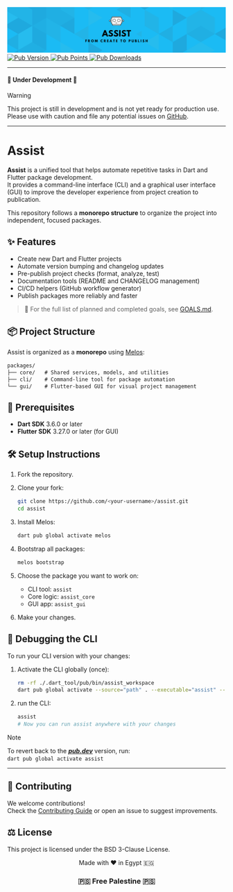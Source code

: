 <img src="assets/images/poster.png" alt="Poster"/>

<a href="https://pub.dev/packages/assist" target="_blank">
    <img src="https://img.shields.io/pub/v/assist.svg?label=Pub&labelColor=black&" alt="Pub Version"/>
    <img src="https://img.shields.io/pub/points/assist?label=Points&labelColor=black&color=229954" alt="Pub Points"/>
    <img src="https://img.shields.io/pub/dm/assist.svg?label=Downloads&labelColor=black&color=34495e" alt="Pub Downloads"/>
</a>

---

#### 🚧 Under Development 🚧

> [!WARNING]  
> This project is still in development and is not yet ready for production use.  
> Please use with caution and file any potential issues
> on [GitHub](https://github.com/salah-rashad/assist/issues).

---

# Assist

**Assist** is a unified tool that helps automate repetitive tasks in Dart and Flutter package
development.  
It provides a command-line interface (CLI) and a graphical user interface (GUI) to improve the
developer experience from project creation to publication.

This repository follows a **monorepo structure** to organize the project into independent, focused
packages.

## ✨ Features

- Create new Dart and Flutter projects
- Automate version bumping and changelog updates
- Pre-publish project checks (format, analyze, test)
- Documentation tools (README and CHANGELOG management)
- CI/CD helpers (GitHub workflow generator)
- Publish packages more reliably and faster

> 📄 For the full list of planned and completed goals, see [GOALS.md](./GOALS.md).

## 📦 Project Structure

Assist is organized as a **monorepo** using [Melos](https://melos.invertase.dev/):

```
packages/
├── core/   # Shared services, models, and utilities
├── cli/    # Command-line tool for package automation
└── gui/    # Flutter-based GUI for visual project management
```

## 🧰 Prerequisites

- **Dart SDK** 3.6.0 or later
- **Flutter SDK** 3.27.0 or later (for GUI)

## 🛠️ Setup Instructions

1. Fork the repository.

2. Clone your fork:
   ```bash
   git clone https://github.com/<your-username>/assist.git
   cd assist
   ```
3. Install Melos:
   ```bash
   dart pub global activate melos
   ```

4. Bootstrap all packages:
   ```bash
   melos bootstrap
   ```

5. Choose the package you want to work on:
   - CLI tool: `assist`
   - Core logic: `assist_core`
   - GUI app: `assist_gui`

6. Make your changes.

## 🐞 Debugging the CLI

To run your CLI version with your changes:

1. Activate the CLI globally (once):
   ```bash
   rm -rf ./.dart_tool/pub/bin/assist_workspace
   dart pub global activate --source="path" . --executable="assist" --overwrite
   ```
2. run the CLI:
   ```bash
   assist
   # Now you can run assist anywhere with your changes
   ```

> [!NOTE]  
> To revert back to the **_[pub.dev](https://pub.dev/packages/assist)_** version, run:  
> `dart pub global activate assist`

---

## 🤝 Contributing

We welcome contributions!  
Check the [Contributing Guide](CONTRIBUTING.md) or open an issue to suggest improvements.

## ⚖️ License

This project is licensed under the BSD 3-Clause License.


<div align="center">
  Made with ❤️ in Egypt 🇪🇬
  <br/>
  <h3>🇵🇸 Free Palestine 🇵🇸</h3>
</div>
